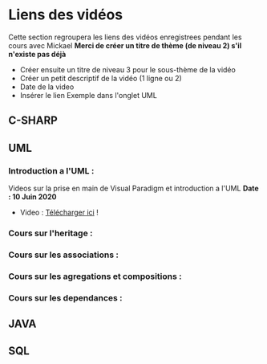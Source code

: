 # Liens des vidéos
Cette section regroupera les liens des vidéos enregistrees pendant les cours avec Mickael
**Merci de créer un titre de thème (de niveau 2) s'il n'existe pas déjà**
* Créer ensuite un titre de niveau 3 pour le sous-thème de la vidéo
* Créer un petit descriptif de la vidéo (1 ligne ou 2)
* Date de la video
* Insérer le lien
Exemple dans l'onglet UML

## C-SHARP

## UML
### Introduction a l'UML :
Videos sur la prise en main de Visual Paradigm et introduction a l'UML
**Date : 10 Juin 2020**
* Video : [Télécharger ici][site] !

[site]: http://portfolio.schoenmaeker.com/work/Mickael/2020-06-10%2009-10-11.mkv

### Cours sur l'heritage :
### Cours sur les associations :
### Cours sur les agregations et compositions :
### Cours sur les dependances :

## JAVA

## SQL
